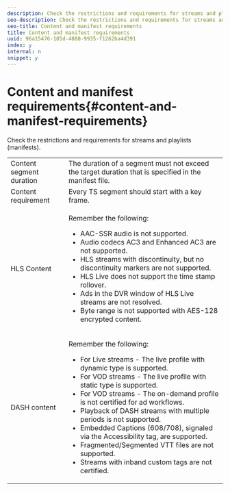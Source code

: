 ```yaml
---
description: Check the restrictions and requirements for streams and playlists (manifests).
seo-description: Check the restrictions and requirements for streams and playlists (manifests).
seo-title: Content and manifest requirements
title: Content and manifest requirements
uuid: 96a15476-185d-4888-9935-f1262ba4d391
index: y
internal: n
snippet: y
---
```


# Content and manifest requirements{#content-and-manifest-requirements}

Check the restrictions and requirements for streams and playlists (manifests).

<table id="table_D7C38CD3B4D24C3D9A3B55D8CEFE7366"> 
 <tbody> 
  <tr> 
   <td colname="col1"> Content segment duration </td> 
   <td colname="col2"> The duration of a segment must not exceed the target duration that is specified in the manifest file. </td> 
  </tr> 
  <tr> 
   <td colname="col1"> Content requirement </td> 
   <td colname="col2"> Every TS segment should start with a key frame. </td> 
  </tr> 
  <tr> 
   <td colname="col1"> HLS Content </td> 
   <td colname="col2"> <p>Remember the following: 
     <ul id="ul_B226605345EA46F69DA1380E16826117"> 
      <li id="li_6564DC0E879544BB8513DD2D1CFBA8DE">AAC-SSR audio is not supported. </li> 
      <li id="li_B73CAEBE4347406EA4DB25551B444BDA">Audio codecs AC3 and Enhanced AC3 are not supported. </li> 
      <li id="li_5986DD33C0FE485D99D4C00E2E6012CA">HLS streams with discontinuity, but no discontinuity markers are not supported. </li> 
      <li id="li_FED8686372DF4A39BAABC531BA4EB137">HLS Live does not support the time stamp rollover. </li> 
      <li id="li_565CFBEAD9874BA48F6E25B0893BF131">Ads in the DVR window of HLS Live streams are not resolved. </li> 
      <li id="li_7D22EA32C94240D79EDDA96D9E72FE8F">Byte range is not supported with AES-128 encrypted content. </li> 
     </ul></p> </td> 
  </tr> 
  <tr> 
   <td colname="col1"> DASH content </td> 
   <td colname="col2"> <p>Remember the following: 
     <ul id="ul_9D33C2418F9F49DEAE0E642301726F89"> 
      <li id="li_74C69A21A7BD4831B92F0D57900E1CB1">For Live streams - The live profile with dynamic type is supported. </li> 
      <li id="li_0C8743DB152047819D23C9F180998AD7">For VOD streams - The live profile with static type is supported. </li> 
      <li id="li_FBC6828663FB413798A4BDAF0B9831AA">For VOD streams - The on-demand profile is not certified for ad workflows. </li> 
      <li id="li_4393B9B1F6144BDEAE484C879750ED23">Playback of DASH streams with multiple periods is not supported. </li> 
      <li id="li_6A2CEC4E974C4D44A45F5503A1A9D8D0">Embedded Captions (608/708), signaled via the Accessibility tag, are supported. </li> 
      <li id="li_EDE93DF4F3A64A53BA80877F701A8F0D">Fragmented/Segmented VTT files are not supported. </li> 
      <li id="li_8897F73611194030A490A4FF1178364C">Streams with inband custom tags are not certified. </li> 
     </ul></p> </td> 
  </tr> 
 </tbody> 
</table>


